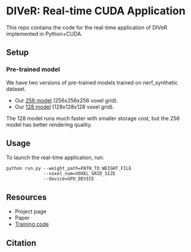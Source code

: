 # DIVeR: Real-time CUDA Application
This repo contains the code for the real-time application of DIVeR implemented in Python+CUDA.

## Setup

### Pre-trained model

We have two versions of pre-trained models trained on nerf_synthetic dataset. 

- Our [256 model](https://drive.google.com/file/d/1dEpMamHreZVtKV9BZA9uGFUJKQbBdJFq/view?usp=sharing) (256x256x256 voxel grid).
- Our [128 model](https://drive.google.com/file/d/11p0XdSNQrp_9HDbvQZaS7s9LZDi_v3QH/view?usp=sharing) (128x128x128 voxel grid).

The 128 model runs much faster with smaller storage cost, but the 256 model has better rendering quality.

## Usage

To launch the real-time application, run:

```shell
python run.py --weight_path=PATH_TO_WEIGHT_FILE
			  --voxel_num=VOXEL_GRID_SIZE
			  --device=GPU_DEVICE
```

 ## Resources

- Project page
- Paper
- [Training code](https://github.com/lwwu2/diver)

## Citation

